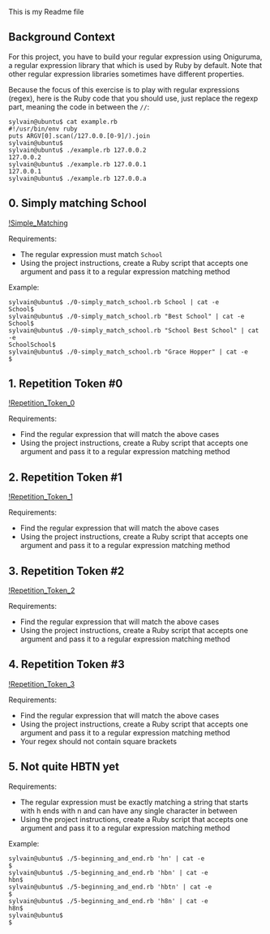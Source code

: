 This is my Readme file

## Background Context ##
For this project, you have to build your regular expression using Oniguruma, a regular expression library that which is used by Ruby by default. Note that other regular expression libraries sometimes have different properties.

Because the focus of this exercise is to play with regular expressions (regex), here is the Ruby code that you should use, just replace the regexp part, meaning the code in between the `//`:

~~~~
sylvain@ubuntu$ cat example.rb
#!/usr/bin/env ruby
puts ARGV[0].scan(/127.0.0.[0-9]/).join
sylvain@ubuntu$
sylvain@ubuntu$ ./example.rb 127.0.0.2
127.0.0.2
sylvain@ubuntu$ ./example.rb 127.0.0.1
127.0.0.1
sylvain@ubuntu$ ./example.rb 127.0.0.a
~~~~


## 0. Simply matching School ##
[!Simple_Matching](./0.Simply_matching_School.png "Simple Matching")

Requirements:

* The regular expression must match `School`
* Using the project instructions, create a Ruby script that accepts one argument and pass it to a regular expression matching method

Example:

~~~~
sylvain@ubuntu$ ./0-simply_match_school.rb School | cat -e
School$
sylvain@ubuntu$ ./0-simply_match_school.rb "Best School" | cat -e
School$
sylvain@ubuntu$ ./0-simply_match_school.rb "School Best School" | cat -e
SchoolSchool$
sylvain@ubuntu$ ./0-simply_match_school.rb "Grace Hopper" | cat -e
$
~~~~


## 1. Repetition Token #0 ##
[!Repetition_Token_0](./1._Repetition_Token_#0.png "Repetition Token 0")

Requirements:

* Find the regular expression that will match the above cases
* Using the project instructions, create a Ruby script that accepts one argument and pass it to a regular expression matching method


## 2. Repetition Token #1 ##
[!Repetition_Token_1](./2._Repetition_Token_#1.png "Repetition Token 1")

Requirements:

* Find the regular expression that will match the above cases
* Using the project instructions, create a Ruby script that accepts one argument and pass it to a regular expression matching method


## 3. Repetition Token #2 ##
[!Repetition_Token_2](./3._Repetition_Token_#2.png "Repetion Token 2")

Requirements:

* Find the regular expression that will match the above cases
* Using the project instructions, create a Ruby script that accepts one argument and pass it to a regular expression matching method


## 4. Repetition Token #3 ##

[!Repetition_Token_3](./4._Repetition_Token_#3.png "Repetition Token 3")

Requirements:

* Find the regular expression that will match the above cases
* Using the project instructions, create a Ruby script that accepts one argument and pass it to a regular expression matching method
* Your regex should not contain square brackets


## 5. Not quite HBTN yet ##
Requirements:

* The regular expression must be exactly matching a string that starts with h ends with n and can have any single character in between
* Using the project instructions, create a Ruby script that accepts one argument and pass it to a regular expression matching method

Example:

~~~~
sylvain@ubuntu$ ./5-beginning_and_end.rb 'hn' | cat -e
$
sylvain@ubuntu$ ./5-beginning_and_end.rb 'hbn' | cat -e
hbn$
sylvain@ubuntu$ ./5-beginning_and_end.rb 'hbtn' | cat -e
$
sylvain@ubuntu$ ./5-beginning_and_end.rb 'h8n' | cat -e
h8n$
sylvain@ubuntu$
$
~~~~

